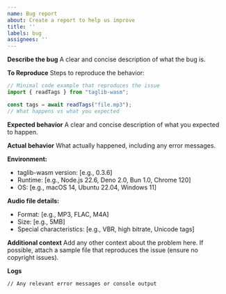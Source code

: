 ```yaml
---
name: Bug report
about: Create a report to help us improve
title: ''
labels: bug
assignees: ''
---
```


**Describe the bug** A clear and concise description of what the bug is.

**To Reproduce** Steps to reproduce the behavior:

```typescript
// Minimal code example that reproduces the issue
import { readTags } from "taglib-wasm";

const tags = await readTags("file.mp3");
// What happens vs what you expected
```

**Expected behavior** A clear and concise description of what you expected to
happen.

**Actual behavior** What actually happened, including any error messages.

**Environment:**

- taglib-wasm version: [e.g., 0.3.6]
- Runtime: [e.g., Node.js 22.6, Deno 2.0, Bun 1.0, Chrome 120]
- OS: [e.g., macOS 14, Ubuntu 22.04, Windows 11]

**Audio file details:**

- Format: [e.g., MP3, FLAC, M4A]
- Size: [e.g., 5MB]
- Special characteristics: [e.g., VBR, high bitrate, Unicode tags]

**Additional context** Add any other context about the problem here. If
possible, attach a sample file that reproduces the issue (ensure no copyright
issues).

**Logs**

```
// Any relevant error messages or console output
```
